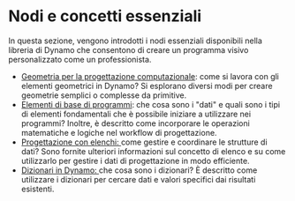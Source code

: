 # Nodi e concetti essenziali

In questa sezione, vengono introdotti i nodi essenziali disponibili nella libreria di Dynamo che consentono di creare un programma visivo personalizzato come un professionista.

* [Geometria per la progettazione computazionale](5-2\_geometry-for-computational-design/): come si lavora con gli elementi geometrici in Dynamo? Si esplorano diversi modi per creare geometrie semplici o complesse da primitive.
* [Elementi di base di programmi](5-3\_the-building-blocks-of-programs/): che cosa sono i "dati" e quali sono i tipi di elementi fondamentali che è possibile iniziare a utilizzare nei programmi? Inoltre, è descritto come incorporare le operazioni matematiche e logiche nel workflow di progettazione.
* [Progettazione con elenchi: ](5-4\_designing-with-lists/)come gestire e coordinare le strutture di dati? Sono fornite ulteriori informazioni sul concetto di elenco e su come utilizzarlo per gestire i dati di progettazione in modo efficiente.
* [Dizionari in Dynamo: ](5-5\_dictionaries-in-dynamo/)che cosa sono i dizionari? È descritto come utilizzare i dizionari per cercare dati e valori specifici dai risultati esistenti.
